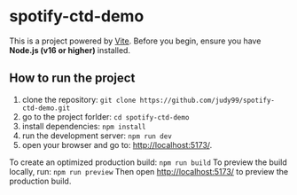 # spotify-ctd-demo

This is a project powered by [Vite](https://vitejs.dev/).
Before you begin, ensure you have **Node.js (v16 or higher)** installed.

## How to run the project
1. clone the repository: `git clone https://github.com/judy99/spotify-ctd-demo.git`
2. go to the project forlder: `cd spotify-ctd-demo`
3. install dependencies: `npm install`
4. run the development server: `npm run dev`
5. open your browser and go to: [http://localhost:5173/](http://localhost:5173/).


To create an optimized production build: `npm run build`
To preview the build locally, run: `npm run preview`
Then open [http://localhost:5173/](http://localhost:5173/) to preview the production build.